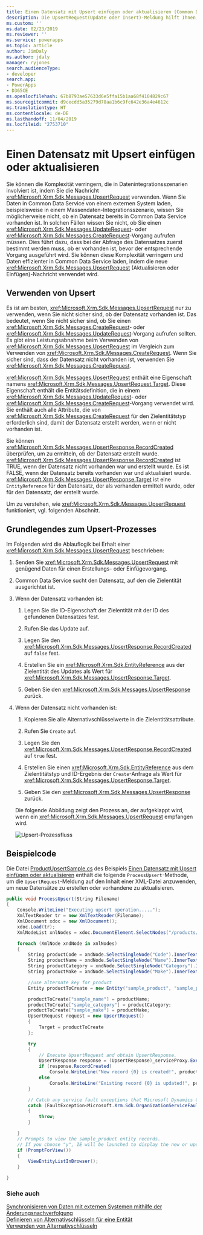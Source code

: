 ```yaml
---
title: Einen Datensatz mit Upsert einfügen oder aktualisieren (Common Data Service) | Microsoft-Dokumentation
description: Die UpsertRequest(Update oder Insert)-Meldung hilft Ihnen, verschiedene Datenintegrationsszenarien zu vereinfachen, in denen Sie nicht wissen, ob ein Datensatz bereits in Dynamics 365 existiert. In solchen Fällen wissen Sie nicht, ob Sie einen UpdateRequest- oder CreateRequest-Vorgang aufrufen müssen. Dies führt dazu, dass bei der Abfrage des Datensatzes zuerst bestimmt werden muss, ob er vorhanden ist, bevor der entsprechende Vorgang ausgeführt wird. Die UpsertRequest-Meldung hilft Ihnen, dieses zu Problem beheben
ms.custom: ''
ms.date: 02/23/2019
ms.reviewer: ''
ms.service: powerapps
ms.topic: article
author: JimDaly
ms.author: jdaly
manager: ryjones
search.audienceType:
- developer
search.app:
- PowerApps
- D365CE
ms.openlocfilehash: 67b8793ae57633d6e5ffa15b1aa68f4104829c67
ms.sourcegitcommit: d9cecdd5a35279d78aa1b6c9fc642e36a4e4612c
ms.translationtype: HT
ms.contentlocale: de-DE
ms.lasthandoff: 11/04/2019
ms.locfileid: "2753710"
---
```

# <a name="use-upsert-to-insert-or-update-a-record"></a>Einen Datensatz mit Upsert einfügen oder aktualisieren

Sie können die Komplexität verringern, die in Datenintegrationsszenarien involviert ist, indem Sie die Nachricht <xref:Microsoft.Xrm.Sdk.Messages.UpsertRequest> verwenden. Wenn Sie Daten in Common Data Service von einem externen System laden, beispielsweise in einem Massendaten-Integrationsszenario, wissen Sie möglicherweise nicht, ob ein Datensatz bereits in Common Data Service vorhanden ist. In solchen Fällen wissen Sie nicht, ob Sie einen <xref:Microsoft.Xrm.Sdk.Messages.UpdateRequest>- oder <xref:Microsoft.Xrm.Sdk.Messages.CreateRequest>-Vorgang aufrufen müssen. Dies führt dazu, dass bei der Abfrage des Datensatzes zuerst bestimmt werden muss, ob er vorhanden ist, bevor der entsprechende Vorgang ausgeführt wird. Sie können diese Komplexität verringern und Daten effizienter in Common Data Service laden, indem die neue <xref:Microsoft.Xrm.Sdk.Messages.UpsertRequest> (Aktualisieren oder Einfügen)-Nachricht verwendet wird.  
  
<a name="BKMK_UsingUpsert"></a>   
## <a name="using-upsert"></a>Verwenden von Upsert  
 Es ist am besten, <xref:Microsoft.Xrm.Sdk.Messages.UpsertRequest> nur zu verwenden, wenn Sie nicht sicher sind, ob der Datensatz vorhanden ist. Das bedeutet, wenn Sie nicht sicher sind, ob Sie einen <xref:Microsoft.Xrm.Sdk.Messages.CreateRequest>- oder <xref:Microsoft.Xrm.Sdk.Messages.UpdateRequest>-Vorgang aufrufen sollten. Es gibt eine Leistungsabnahme beim Verwenden von <xref:Microsoft.Xrm.Sdk.Messages.UpsertRequest> im Vergleich zum Verwenden von <xref:Microsoft.Xrm.Sdk.Messages.CreateRequest>. Wenn Sie sicher sind, dass der Datensatz nicht vorhanden ist, verwenden Sie <xref:Microsoft.Xrm.Sdk.Messages.CreateRequest>.  
  
 <xref:Microsoft.Xrm.Sdk.Messages.UpsertRequest> enthält eine Eigenschaft namens <xref:Microsoft.Xrm.Sdk.Messages.UpsertRequest.Target>. Diese Eigenschaft enthält die Entitätsdefinition, die in einem <xref:Microsoft.Xrm.Sdk.Messages.UpdateRequest>- oder <xref:Microsoft.Xrm.Sdk.Messages.CreateRequest>-Vorgang verwendet wird. Sie enthält auch alle Attribute, die von <xref:Microsoft.Xrm.Sdk.Messages.CreateRequest> für den Zielentitätstyp erforderlich sind, damit der Datensatz erstellt werden, wenn er nicht vorhanden ist.  
  
 Sie können <xref:Microsoft.Xrm.Sdk.Messages.UpsertResponse.RecordCreated> überprüfen, um zu ermitteln, ob der Datensatz erstellt wurde. <xref:Microsoft.Xrm.Sdk.Messages.UpsertResponse.RecordCreated> ist TRUE, wenn der Datensatz nicht vorhanden war und erstellt wurde. Es ist FALSE, wenn der Datensatz bereits vorhanden war und aktualisiert wurde. <xref:Microsoft.Xrm.Sdk.Messages.UpsertResponse.Target> ist eine `EntityReference` für den Datensatz, der als vorhanden ermittelt wurde, oder für den Datensatz, der erstellt wurde.  
  
 Um zu verstehen, wie <xref:Microsoft.Xrm.Sdk.Messages.UpsertRequest> funktioniert, vgl. folgenden Abschnitt.  
  
<a name="BKMK_upsert"></a>   
## <a name="understanding-the-upsert-process"></a>Grundlegendes zum Upsert-Prozesses  
 Im Folgenden wird die Ablauflogik bei Erhalt einer <xref:Microsoft.Xrm.Sdk.Messages.UpsertRequest> beschrieben:  
  
1. Senden Sie <xref:Microsoft.Xrm.Sdk.Messages.UpsertRequest> mit genügend Daten für einen Erstellungs- oder Einfügevorgang.  
  
2. Common Data Service sucht den Datensatz, auf den die Zielentität ausgerichtet ist.  
  
3. Wenn der Datensatz vorhanden ist:  
  
   1.  Legen Sie die ID-Eigenschaft der Zielentität mit der ID des gefundenen Datensatzes fest.  
  
   2.  Rufen Sie das Update auf.  
  
   3.  Legen Sie den <xref:Microsoft.Xrm.Sdk.Messages.UpsertResponse.RecordCreated> auf `false` fest.  
  
   4.  Erstellen Sie ein <xref:Microsoft.Xrm.Sdk.EntityReference> aus der Zielentität des Updates als Wert für <xref:Microsoft.Xrm.Sdk.Messages.UpsertResponse.Target>.  
  
   5.  Geben Sie den <xref:Microsoft.Xrm.Sdk.Messages.UpsertResponse> zurück.  
  
4. Wenn der Datensatz nicht vorhanden ist:  
  
   1.  Kopieren Sie alle Alternativschlüsselwerte in die Zielentitätsattribute.  
  
   2.  Rufen Sie `Create` auf.  
  
   3.  Legen Sie den <xref:Microsoft.Xrm.Sdk.Messages.UpsertResponse.RecordCreated> auf `true` fest.  
  
   4.  Erstellen Sie einen <xref:Microsoft.Xrm.Sdk.EntityReference> aus dem Zielentitätstyp und ID-Ergebnis der `Create`-Anfrage als Wert für <xref:Microsoft.Xrm.Sdk.Messages.UpsertResponse.Target>.  
  
   5.  Geben Sie den <xref:Microsoft.Xrm.Sdk.Messages.UpsertResponse> zurück.  
  
   Die folgende Abbildung zeigt den Prozess an, der aufgeklappt wird, wenn ein <xref:Microsoft.Xrm.Sdk.Messages.UpsertRequest> empfangen wird.  
  
   ![Upsert-Prozessfluss](media/upsert-flowchart-dynamics-crm-2015.png "Upsert-Prozessfluss")  
  
<a name="BKMK_SampleCode"></a>   
## <a name="sample-code"></a>Beispielcode  
 Die Datei [ProductUpsertSample.cs](https://code.msdn.microsoft.com/Insert-or-update-a-record-aa160870/sourcecode?fileId=136218&pathId=1243320355) des Beispiels [Einen Datensatz mit Upsert einfügen oder aktualisieren](https://go.microsoft.com/fwlink/p/?LinkId=532924) enthält die folgende `ProcessUpsert`-Methode, um die `UpsertRequest`-Meldung auf den Inhalt einer XML-Datei anzuwenden, um neue Datensätze zu erstellen oder vorhandene zu aktualisieren.  
  
```csharp
public void ProcessUpsert(String Filename)
{
    Console.WriteLine("Executing upsert operation.....");
    XmlTextReader tr = new XmlTextReader(Filename);
    XmlDocument xdoc = new XmlDocument();
    xdoc.Load(tr);
    XmlNodeList xnlNodes = xdoc.DocumentElement.SelectNodes("/products/product");

    foreach (XmlNode xndNode in xnlNodes)
    {
        String productCode = xndNode.SelectSingleNode("Code").InnerText;
        String productName = xndNode.SelectSingleNode("Name").InnerText;
        String productCategory = xndNode.SelectSingleNode("Category").InnerText;
        String productMake = xndNode.SelectSingleNode("Make").InnerText;

        //use alternate key for product
        Entity productToCreate = new Entity("sample_product", "sample_productcode", productCode);

        productToCreate["sample_name"] = productName;
        productToCreate["sample_category"] = productCategory;
        productToCreate["sample_make"] = productMake;
        UpsertRequest request = new UpsertRequest()
        {
            Target = productToCreate
        };

        try
        {
            // Execute UpsertRequest and obtain UpsertResponse. 
            UpsertResponse response = (UpsertResponse)_serviceProxy.Execute(request);
            if (response.RecordCreated)
                Console.WriteLine("New record {0} is created!", productName);
            else
                Console.WriteLine("Existing record {0} is updated!", productName);
        }

        // Catch any service fault exceptions that Microsoft Dynamics CRM throws.
        catch (FaultException<Microsoft.Xrm.Sdk.OrganizationServiceFault>)
        {
            throw;
        }

    }
    // Prompts to view the sample_product entity records.
    // If you choose "y", IE will be launched to display the new or updated records.
    if (PromptForView())
    {
        ViewEntityListInBrowser();
    }

}
```
  
### <a name="see-also"></a>Siehe auch  
 [Synchronisieren von Daten mit externen Systemen mithilfe der Änderungsnachverfolgung](use-change-tracking-synchronize-data-external-systems.md)   
 [Definieren von Alternativschlüsseln für eine Entität](define-alternate-keys-entity.md)   
 [Verwenden von Alternativschlüsseln](use-alternate-key-create-record.md)
